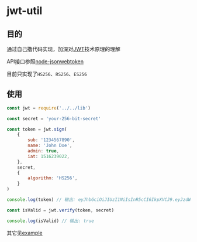 # jwt-util

## 目的

通过自己撸代码实现，加深对[JWT](https://jwt.io/introduction/)技术原理的理解

API接口参照[node-jsonwebtoken](https://github.com/auth0/node-jsonwebtoken)

目前只实现了`HS256`、`RS256`、`ES256`

## 使用
```javascript
const jwt = require('../../lib')

const secret = 'your-256-bit-secret'

const token = jwt.sign(
	{
		sub: '1234567890',
		name: 'John Doe',
		admin: true,
		iat: 1516239022,
	},
	secret,
	{
		algorithm: 'HS256',
	}
)

console.log(token) // 输出: eyJhbGciOiJIUzI1NiIsInR5cCI6IkpXVCJ9.eyJzdWIiOiIxMjM0NTY3ODkwIiwibmFtZSI6IkpvaG4gRG9lIiwiYWRtaW4iOnRydWUsImlhdCI6MTUxNjIzOTAyMn0.reGQzG3OKdoIMWLDKOZ4TICJit3EW69cQE72E2CfzRE

const isValid = jwt.verify(token, secret)

console.log(isValid) // 输出: true
```

其它见[example](https://github.com/CoderIvan/jwt-util/tree/main/example)
